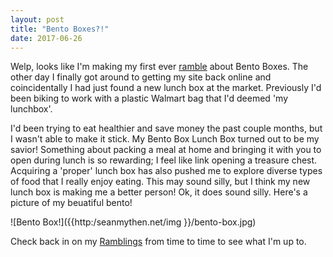 ```yaml
---
layout: post
title: "Bento Boxes?!"
date: 2017-06-26
---
```


Welp, looks like I'm making my first ever [ramble](http://seanmythen.net/ramblings/) about Bento Boxes.
The other day I finally got around to getting my site back online and coincidentally I had just found a new lunch box at the market.
Previously I'd been biking to work with a plastic Walmart bag that I'd deemed 'my lunchbox'.

I'd been trying to eat healthier and save money the past couple months, but I wasn't able to make it stick.  My Bento Box Lunch Box turned out to be my savior!  Something about packing a meal at home and bringing it with you to open during lunch is so rewarding; I feel like link opening a treasure chest.  Acquiring a 'proper' lunch box has also pushed me to explore diverse types of food that I really enjoy eating.  This may sound silly, but I think my new lunch box is making me a better person! Ok, it does sound silly.  Here's a picture of my beuatiful bento!

![Bento Box!]({{http:/seanmythen.net/img }}/bento-box.jpg)

Check back in on my [Ramblings](http://seanmythen.net/ramblings/) from time to time to see what I'm up to.


